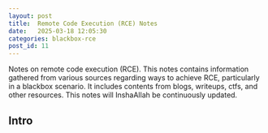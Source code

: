 ```yaml
---
layout: post
title:  Remote Code Execution (RCE) Notes
date:   2025-03-18 12:05:30
categories: blackbox-rce
post_id: 11
---
```


Notes on remote code execution (RCE). This notes contains information gathered from various sources regarding ways to achieve RCE, particularly in a blackbox scenario. It includes contents from blogs, writeups, ctfs, and other resources. This notes will InshaAllah be continuously updated.

## Intro
